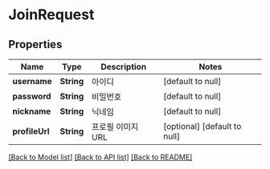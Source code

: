 # JoinRequest

## Properties

| Name           | Type       | Description | Notes                        |
|----------------|------------|-------------|------------------------------|
| **username**   | **String** | 아이디         | [default to null]            |
| **password**   | **String** | 비밀번호        | [default to null]            |
| **nickname**   | **String** | 닉네임         | [default to null]            |
| **profileUrl** | **String** | 프로필 이미지 URL | [optional] [default to null] |

[[Back to Model list]](../API#documentation-for-models) [[Back to API list]](../API#documentation-for-api-endpoints) [[Back to README]](../API)


